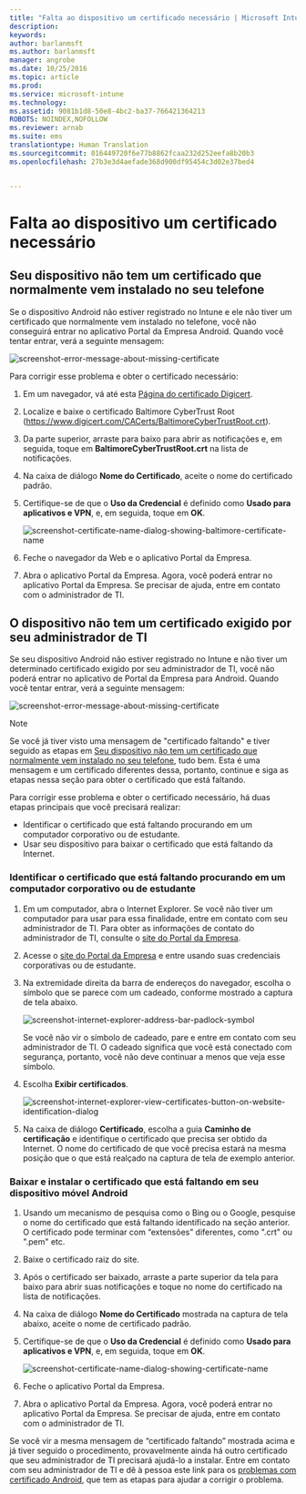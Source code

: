 ```yaml
---
title: "Falta ao dispositivo um certificado necessário | Microsoft Intune"
description: 
keywords: 
author: barlanmsft
ms.author: barlanmsft
manager: angrobe
ms.date: 10/25/2016
ms.topic: article
ms.prod: 
ms.service: microsoft-intune
ms.technology: 
ms.assetid: 9081b1d8-50e8-4bc2-ba37-766421364213
ROBOTS: NOINDEX,NOFOLLOW
ms.reviewer: arnab
ms.suite: ems
translationtype: Human Translation
ms.sourcegitcommit: 016449720f6e77b8862fcaa232d252eefa8b20b3
ms.openlocfilehash: 27b3e3d4aefade368d900df95454c3d02e37bed4


---
```



# <a name="your-device-is-missing-a-required-certificate"></a>Falta ao dispositivo um certificado necessário


## <a name="your-device-is-missing-a-certificate-that-usually-comes-installed-on-your-phone"></a>Seu dispositivo não tem um certificado que normalmente vem instalado no seu telefone
Se o dispositivo Android não estiver registrado no Intune e ele não tiver um certificado que normalmente vem instalado no telefone, você não conseguirá entrar no aplicativo Portal da Empresa Android. Quando você tentar entrar, verá a seguinte mensagem:

![screenshot-error-message-about-missing-certificate](./media/andr-cert_install-1-cert_missing.png)

Para corrigir esse problema e obter o certificado necessário:

1.  Em um navegador, vá até esta [Página do certificado Digicert](https://www.digicert.com/digicert-root-certificates.htm).

2.  Localize e baixe o certificado Baltimore CyberTrust Root (https://www.digicert.com/CACerts/BaltimoreCyberTrustRoot.crt).

3.  Da parte superior, arraste para baixo para abrir as notificações e, em seguida, toque em **BaltimoreCyberTrustRoot.crt** na lista de notificações.

4.  Na caixa de diálogo **Nome do Certificado**, aceite o nome do certificado padrão.

5. Certifique-se de que o **Uso da Credencial** é definido como **Usado para aplicativos e VPN**, e, em seguida, toque em **OK**.

    ![screenshot-certificate-name-dialog-showing-baltimore-certificate-name](./media/andr-cert_install-2-add_cert_name.png)

6. Feche o navegador da Web e o aplicativo Portal da Empresa.

7. Abra o aplicativo Portal da Empresa. Agora, você poderá entrar no aplicativo Portal da Empresa. Se precisar de ajuda, entre em contato com o administrador de TI.

## <a name="your-device-is-missing-a-certificate-required-by-your-it-admin"></a>O dispositivo não tem um certificado exigido por seu administrador de TI
Se seu dispositivo Android não estiver registrado no Intune e não tiver um determinado certificado exigido por seu administrador de TI, você não poderá entrar no aplicativo de Portal da Empresa para Android. Quando você tentar entrar, verá a seguinte mensagem:

![screenshot-error-message-about-missing-certificate](./media/andr-cert_install-1-cert_missing.png)

>[!NOTE]
> Se você já tiver visto uma mensagem de "certificado faltando" e tiver seguido as etapas em [Seu dispositivo não tem um certificado que normalmente vem instalado no seu telefone](#your-device-is-missing-a-certificate-that-usually-comes-installed-on-your-phone), tudo bem. Esta é uma mensagem e um certificado diferentes dessa, portanto, continue e siga as etapas nessa seção para obter o certificado que está faltando.

Para corrigir esse problema e obter o certificado necessário, há duas etapas principais que você precisará realizar:

- Identificar o certificado que está faltando procurando em um computador corporativo ou de estudante.
- Usar seu dispositivo para baixar o certificado que está faltando da Internet.

### <a name="identify-the-missing-certificate-by-looking-on-a-company-or-school-pc"></a>Identificar o certificado que está faltando procurando em um computador corporativo ou de estudante

1. Em um computador, abra o Internet Explorer. Se você não tiver um computador para usar para essa finalidade, entre em contato com seu administrador de TI. Para obter as informações de contato do administrador de TI, consulte o [site do Portal da Empresa](http://portal.manage.microsoft.com).

2. Acesse o [site do Portal da Empresa](http://portal.manage.microsoft.com) e entre usando suas credenciais corporativas ou de estudante.

3. Na extremidade direita da barra de endereços do navegador, escolha o símbolo que se parece com um cadeado, conforme mostrado a captura de tela abaixo.

    ![screenshot-internet-explorer-address-bar-padlock-symbol](./media/andr-missing-cert-ie-padlock-symbol.png)

    Se você não vir o símbolo de cadeado, pare e entre em contato com seu administrador de TI. O cadeado significa que você está conectado com segurança, portanto, você não deve continuar a menos que veja esse símbolo.

4. Escolha **Exibir certificados**.

    ![screenshot-internet-explorer-view-certificates-button-on-website-identification-dialog](./media/andr-missg-cert-ie-view-cert-button.png)

5. Na caixa de diálogo **Certificado**, escolha a guia **Caminho de certificação** e identifique o certificado que precisa ser obtido da Internet. O nome do certificado de que você precisa estará na mesma posição que o que está realçado na captura de tela de exemplo anterior.

### <a name="download-and-install-the-missing-certificate-on-your-android-mobile-device"></a>Baixar e instalar o certificado que está faltando em seu dispositivo móvel Android

1. Usando um mecanismo de pesquisa como o Bing ou o Google, pesquise o nome do certificado que está faltando identificado na seção anterior. O certificado pode terminar com “extensões” diferentes, como ".crt" ou ".pem" etc.

2. Baixe o certificado raiz do site.

3. Após o certificado ser baixado, arraste a parte superior da tela para baixo para abrir suas notificações e toque no nome do certificado na lista de notificações.

4. Na caixa de diálogo **Nome do Certificado** mostrada na captura de tela abaixo, aceite o nome de certificado padrão.

5. Certifique-se de que o **Uso da Credencial** é definido como **Usado para aplicativos e VPN**, e, em seguida, toque em **OK**.

    ![screenshot-certificate-name-dialog-showing-certificate-name](./media/andr-missing-cert-cert-name.png)

6. Feche o aplicativo Portal da Empresa.

7. Abra o aplicativo Portal da Empresa. Agora, você poderá entrar no aplicativo Portal da Empresa. Se precisar de ajuda, entre em contato com o administrador de TI.

Se você vir a mesma mensagem de “certificado faltando” mostrada acima e já tiver seguido o procedimento, provavelmente ainda há outro certificado que seu administrador de TI precisará ajudá-lo a instalar. Entre em contato com seu administrador de TI e dê à pessoa este link para os [problemas com certificado Android](/intune/troubleshoot/troubleshoot-device-enrollment-in-intune#android-certificate-issues), que tem as etapas para ajudar a corrigir o problema.



<!--HONumber=Oct16_HO2-->


